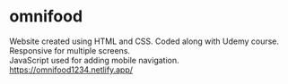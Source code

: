 # omnifood

Website created using HTML and CSS. Coded along with Udemy course. <br />
Responsive for multiple screens. <br />
JavaScript used for adding mobile navigation. <br />
https://omnifood1234.netlify.app/
